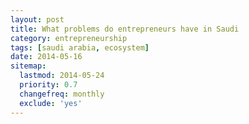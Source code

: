 ```yaml
---
layout: post
title: What problems do entrepreneurs have in Saudi
category: entrepreneurship
tags: [saudi arabia, ecosystem]
date: 2014-05-16
sitemap:
  lastmod: 2014-05-24
  priority: 0.7
  changefreq: monthly
  exclude: 'yes'
---
```


